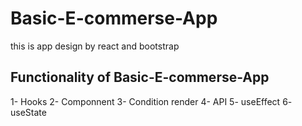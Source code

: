 # Basic-E-commerse-App

this is app design by react and bootstrap

## Functionality of Basic-E-commerse-App
1- Hooks
2- Componnent
3- Condition render
4- API
5- useEffect
6- useState
